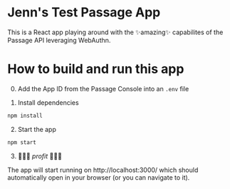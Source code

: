 # Jenn's Test Passage App

This is a React app playing around with the ✨amazing✨ capabilites of the Passage API leveraging WebAuthn.

# How to build and run this app

0. Add the App ID from the Passage Console into an `.env` file

1. Install dependencies

```zsh
npm install
```

2. Start the app

```zsh
npm start
```

3. 🤑🤑🤑 $profit$ 🤑🤑🤑

The app will start running on http://localhost:3000/ which should automatically open in your browser (or you can navigate to it).

